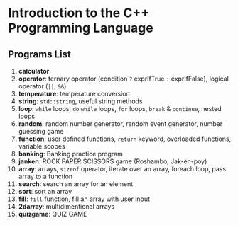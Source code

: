 # Introduction to the C++ Programming Language

## Programs List

1. **calculator**
2. **operator**: ternary operator (condition `?` exprIfTrue `:` exprIfFalse), logical operator (`||`, `&&`)
3. **temperature**: temperature conversion
4. **string**: `std::string`, useful string methods
5. **loop**: `while` loops, `do` `while` loops, `for` loops, `break` & `continue`, nested loops
6. **random**: random number generator, random event generator, number guessing game
7. **function**: user defined functions, `return` keyword, overloaded functions, variable scopes
8. **banking**: Banking practice program
9. **janken**: ROCK PAPER SCISSORS game (Roshambo, Jak-en-poy)
10. **array**: arrays, `sizeof` operator, iterate over an array, foreach loop, pass array to a function
11. **search**: search an array for an element
12. **sort**: sort an array
13. **fill**: `fill` function, fill an array with user input
14. **2darray**: multidimentional arrays
15. **quizgame**: QUIZ GAME